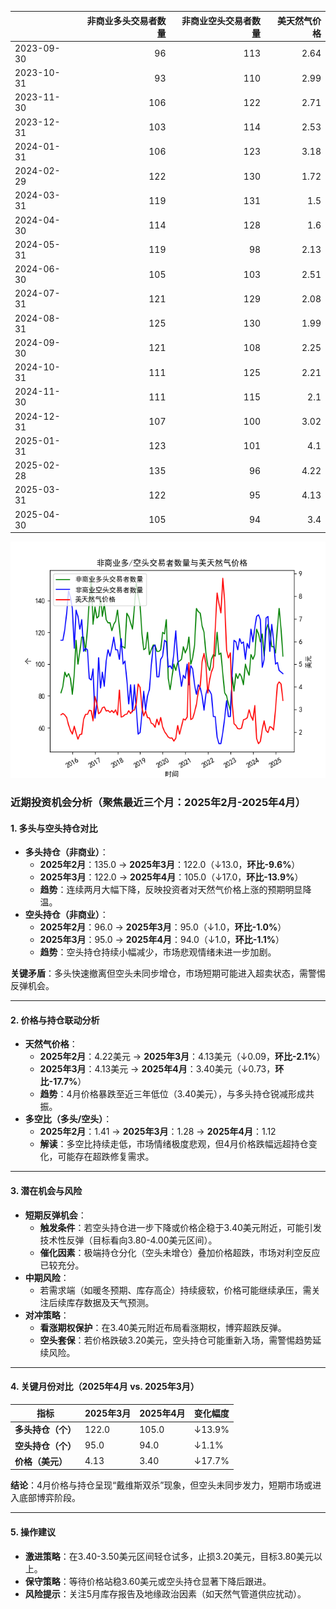 |            |   非商业多头交易者数量 |   非商业空头交易者数量 |   美天然气价格 |
|:-----------|-----------------------:|-----------------------:|---------------:|
| 2023-09-30 |                     96 |                    113 |           2.64 |
| 2023-10-31 |                     93 |                    110 |           2.99 |
| 2023-11-30 |                    106 |                    122 |           2.71 |
| 2023-12-31 |                    103 |                    114 |           2.53 |
| 2024-01-31 |                    106 |                    123 |           3.18 |
| 2024-02-29 |                    122 |                    130 |           1.72 |
| 2024-03-31 |                    119 |                    131 |           1.5  |
| 2024-04-30 |                    114 |                    128 |           1.6  |
| 2024-05-31 |                    119 |                     98 |           2.13 |
| 2024-06-30 |                    105 |                    103 |           2.51 |
| 2024-07-31 |                    121 |                    129 |           2.08 |
| 2024-08-31 |                    125 |                    130 |           1.99 |
| 2024-09-30 |                    121 |                    108 |           2.25 |
| 2024-10-31 |                    111 |                    125 |           2.21 |
| 2024-11-30 |                    111 |                    115 |           2.1  |
| 2024-12-31 |                    107 |                    100 |           3.02 |
| 2025-01-31 |                    123 |                    101 |           4.1  |
| 2025-02-28 |                    135 |                     96 |           4.22 |
| 2025-03-31 |                    122 |                     95 |           4.13 |
| 2025-04-30 |                    105 |                     94 |           3.4  |

![图](NYMEX_cft.png)



### 近期投资机会分析（聚焦最近三个月：2025年2月-2025年4月）

#### 1. **多头与空头持仓对比**
   - **多头持仓（非商业）**：
     - **2025年2月**：135.0 → **2025年3月**：122.0（↓13.0，**环比-9.6%**）  
     - **2025年3月**：122.0 → **2025年4月**：105.0（↓17.0，**环比-13.9%**）  
     - **趋势**：连续两月大幅下降，反映投资者对天然气价格上涨的预期明显降温。
   - **空头持仓（非商业）**：
     - **2025年2月**：96.0 → **2025年3月**：95.0（↓1.0，**环比-1.0%**）  
     - **2025年3月**：95.0 → **2025年4月**：94.0（↓1.0，**环比-1.1%**）  
     - **趋势**：空头持仓持续小幅减少，市场悲观情绪未进一步加剧。

   **关键矛盾**：多头快速撤离但空头未同步增仓，市场短期可能进入超卖状态，需警惕反弹机会。

---

#### 2. **价格与持仓联动分析**
   - **天然气价格**：
     - **2025年2月**：4.22美元 → **2025年3月**：4.13美元（↓0.09，**环比-2.1%**）  
     - **2025年3月**：4.13美元 → **2025年4月**：3.40美元（↓0.73，**环比-17.7%**）  
     - **趋势**：4月价格暴跌至近三年低位（3.40美元），与多头持仓锐减形成共振。
   - **多空比（多头/空头）**：
     - **2025年2月**：1.41 → **2025年3月**：1.28 → **2025年4月**：1.12  
     - **解读**：多空比持续走低，市场情绪极度悲观，但4月价格跌幅远超持仓变化，可能存在超跌修复需求。

---

#### 3. **潜在机会与风险**
   - **短期反弹机会**：
     - **触发条件**：若空头持仓进一步下降或价格企稳于3.40美元附近，可能引发技术性反弹（目标看向3.80-4.00美元区间）。  
     - **催化因素**：极端持仓分化（空头未增仓）叠加价格超跌，市场对利空反应已较充分。
   - **中期风险**：
     - 若需求端（如暖冬预期、库存高企）持续疲软，价格可能继续承压，需关注后续库存数据及天气预测。
   - **对冲策略**：
     - **看涨期权保护**：在3.40美元附近布局看涨期权，博弈超跌反弹。  
     - **空头套保**：若价格跌破3.20美元，空头持仓可能重新入场，需警惕趋势延续风险。

---

#### 4. **关键月份对比（2025年4月 vs. 2025年3月）**
   | 指标                | 2025年3月 | 2025年4月 | 变化幅度   |
   |---------------------|-----------|-----------|------------|
   | **多头持仓（个）**   | 122.0     | 105.0     | ↓13.9%     |
   | **空头持仓（个）**   | 95.0      | 94.0      | ↓1.1%      |
   | **价格（美元）**     | 4.13      | 3.40      | ↓17.7%     |

   **结论**：4月价格与持仓呈现“戴维斯双杀”现象，但空头未同步发力，短期市场或进入底部博弈阶段。

---

#### 5. **操作建议**
   - **激进策略**：在3.40-3.50美元区间轻仓试多，止损3.20美元，目标3.80美元以上。  
   - **保守策略**：等待价格站稳3.60美元或空头持仓显著下降后跟进。  
   - **风险提示**：关注5月库存报告及地缘政治因素（如天然气管道供应扰动）。